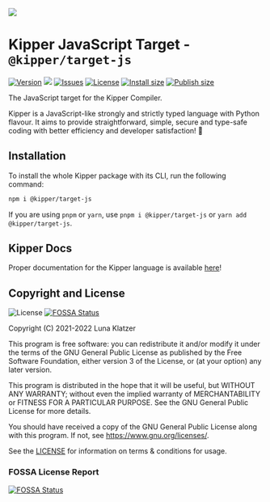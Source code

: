 ![](https://github.com/Luna-Klatzer/Kipper/raw/main/img/Kipper-Logo-with-head.png)

# Kipper JavaScript Target - `@kipper/target-js`

[![Version](https://img.shields.io/npm/v/@kipper/target-js?label=release&color=%23cd2620&logo=npm)](https://npmjs.org/package/@kipper/target-js)
![](https://img.shields.io/badge/Coverage-81%25-83A603.svg?style=flat&logoColor=white&color=blue&prefix=$coverage$)
[![Issues](https://img.shields.io/github/issues/Luna-Klatzer/Kipper)](https://github.com/Luna-Klatzer/Kipper/issues)
[![License](https://img.shields.io/github/license/Luna-Klatzer/Kipper?color=cyan)](https://github.com/Luna-Klatzer/Kipper/blob/main/LICENSE)
[![Install size](https://packagephobia.com/badge?p=@kipper/target-js)](https://packagephobia.com/result?p=@kipper/target-js)
[![Publish size](https://badgen.net/packagephobia/publish/@kipper/target-js)](https://packagephobia.com/result?p=@kipper/target-js)

The JavaScript target for the Kipper Compiler.

Kipper is a JavaScript-like strongly and strictly typed language with Python flavour. It aims to provide
straightforward, simple, secure and type-safe coding with better efficiency and developer satisfaction! 🦊

## Installation

To install the whole Kipper package with its CLI, run the following command:

```bash
npm i @kipper/target-js
```

If you are using `pnpm` or `yarn`, use `pnpm i @kipper/target-js` or `yarn add @kipper/target-js`.

## Kipper Docs

Proper documentation for the Kipper language is available [here](https://luna-klatzer.github.io/Kipper/)!

## Copyright and License

![License](https://img.shields.io/github/license/Luna-Klatzer/Kipper?color=cyan)
[![FOSSA Status](https://app.fossa.com/api/projects/git%2Bgithub.com%2FLuna-Klatzer%2FKipper.svg?type=shield)](https://app.fossa.com/projects/git%2Bgithub.com%2FLuna-Klatzer%2FKipper?ref=badge_shield)

Copyright (C) 2021-2022 Luna Klatzer

This program is free software: you can redistribute it and/or modify it under
the terms of the GNU General Public License as published by the Free Software
Foundation, either version 3 of the License, or
(at your option) any later version.

This program is distributed in the hope that it will be useful, but WITHOUT ANY
WARRANTY; without even the implied warranty of MERCHANTABILITY or FITNESS FOR A
PARTICULAR PURPOSE. See the GNU General Public License for more details.

You should have received a copy of the GNU General Public License along with
this program. If not, see <https://www.gnu.org/licenses/>.

See the [LICENSE](https://raw.githubusercontent.com/Luna-Klatzer/Kipper/main/LICENSE)
for information on terms & conditions for usage.

### FOSSA License Report

[![FOSSA Status](https://app.fossa.com/api/projects/git%2Bgithub.com%2FLuna-Klatzer%2FKipper.svg?type=large)](https://app.fossa.com/projects/git%2Bgithub.com%2FLuna-Klatzer%2FKipper?ref=badge_large)
